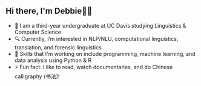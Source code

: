 ## Hi there, I'm Debbie👋🏾

- 🔭 I am a third-year undergraduate at UC Davis studying Linguistics & Computer Science
- 🔍 Currently, I’m interested in NLP/NLU, computational linguistics, translation, and forensic linguistics
- 🌱 Skills that I'm working on include programming, machine learning, and data analysis using Python & R 
- ⚡ Fun fact: I like to read, watch documentaries, and do Chinese calligraphy (书法)!
